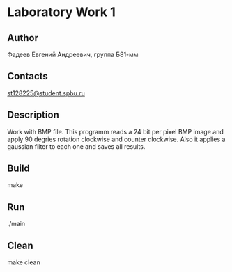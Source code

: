 # Laboratory Work 1
## Author
Фадеев Евгений Андреевич, группа Б81-мм
## Contacts
st128225@student.spbu.ru
## Description
Work with BMP file. This programm reads a 24 bit per pixel BMP image and apply 90 degries rotation clockwise and counter clockwise. Also it applies a gaussian filter to each one and saves all results.
## Build
make
## Run
./main
## Clean
make clean
